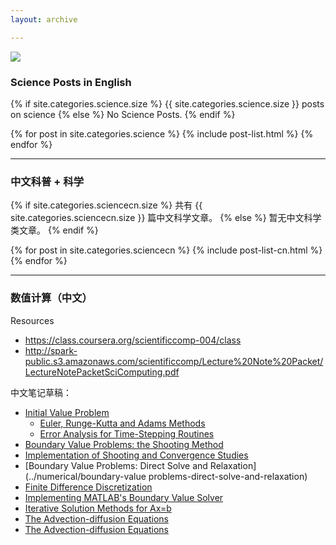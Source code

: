 ```yaml
---
layout: archive

---
```



<img src="{{ site.url }}/images/field_eq-easer.jpg" style="margin-left: auto;margin-right: auto;"/>


### Science Posts in English

{% if site.categories.science.size %}
{{ site.categories.science.size }} posts on science
		{% else %}
No Science Posts.
		{% endif %}

<div class="tiles">
{% for post in site.categories.science %}
	{% include post-list.html %}
{% endfor %}
</div><!-- /.tiles -->


-----

### 中文科普 + 科学

{% if site.categories.sciencecn.size %}
共有 {{ site.categories.sciencecn.size }} 篇中文科学文章。
		{% else %}
暂无中文科学类文章。
		{% endif %}

<div class="tiles">
{% for post in site.categories.sciencecn %}
	{% include post-list-cn.html %}
{% endfor %}
</div><!-- /.tiles -->

---

### 数值计算（中文）

Resources

* https://class.coursera.org/scientificcomp-004/class
* http://spark-public.s3.amazonaws.com/scientificcomp/Lecture%20Note%20Packet/LectureNotePacketSciComputing.pdf

中文笔记草稿：

* [Initial Value Problem](../numerical/initial-value-problem)
	* [Euler, Runge-Kutta and Adams Methods](../numerical/euler-runge-kutta-adams-methods)
	* [Error Analysis for Time-Stepping Routines ](../numerical/error-analysis-for-time-stepping-routines)
* [Boundary Value Problems: the Shooting Method](../numerical/boundary-value-problem)
* [Implementation of Shooting and Convergence Studies](../numerical/implementation-of-shooting-and-convergence-studies)
* [Boundary Value Problems: Direct Solve and Relaxation](../numerical/boundary-value problems-direct-solve-and-relaxation)
* [Finite Difference Discretization](../numerical/finite-difference-discretization)
* [Implementing MATLAB's Boundary Value Solver](../numerical/implementation-of-matlab)
* [Iterative Solution Methods for Ax=b](../numerical/iterative-solution-methods)
* [The Advection-diffusion Equations](../numerical/the-advection-diffusion-equations)
* [The Advection-diffusion Equations](../numerical/Jacobi-iteration)
